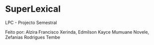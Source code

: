 # SuperLexical
 LPC - Projecto Semestral
 
 
 Feito por:
 Alzira Francisco Xerinda,
 Edmilson Kayce Mumuane Novele,
 Zefanias Rodrigues Tembe
 
 
